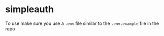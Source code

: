 # simpleauth

To use make sure you use a `.env` file similar to the `.env.example` file in the repo
